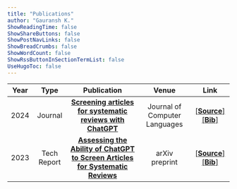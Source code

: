 ```yaml
---
title: "Publications"
author: "Gauransh K."
ShowReadingTime: false
ShowShareButtons: false
ShowPostNavLinks: false
ShowBreadCrumbs: false
ShowWordCount: false
ShowRssButtonInSectionTermList: false
UseHugoToc: false
---
```


| Year | Type | Publication | Venue | Link |
| :---: | :---: | :---: | :---: | :---: |
| 2024 | Journal | [**Screening articles for systematic reviews with ChatGPT**](https://doi.org/10.1016/j.cola.2024.101287) | Journal of Computer Languages| [\[**Source**\]](https://www.sciencedirect.com/science/article/pii/S2590118424000303) [\[**Bib**\]](bibs/S2590118424000303.bib)|
| 2023 | Tech Report | [**Assessing the Ability of ChatGPT to Screen Articles for Systematic Reviews**](https://doi.org/10.48550/arXiv.2307.06464) | arXiv preprint | [\[**Source**\]](https://arxiv.org/pdf/2307.06464.pdf) [\[**Bib**\]](bibs/2307.06464.bib)|
